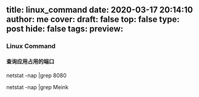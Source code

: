 title: linux_command
date: 2020-03-17 20:14:10
author: me
cover: 
draft: false
top: false
type: post
hide: false
tags: 
preview: 
---------------------
### Linux Command 
#### 查询应用占用的端口
netstat -nap |grep 8080

netstat -nap |grep Meink

